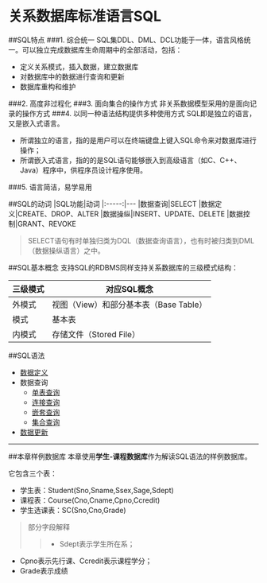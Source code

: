 关系数据库标准语言SQL
===============
##SQL特点
###1. 综合统一
SQL集DDL、DML、DCL功能于一体，语言风格统一。可以独立完成数据库生命周期中的全部活动，包括：
- 定义关系模式，插入数据，建立数据库
- 对数据库中的数据进行查询和更新
- 数据库重构和维护

###2. 高度非过程化
###3. 面向集合的操作方式
非关系数据模型采用的是面向记录的操作方式
###4. 以同一种语法结构提供多种使用方式
SQL即是独立的语言，又是嵌入式语言。  
- 所谓独立的语言，指的是用户可以在终端键盘上键入SQL命令来对数据库进行操作；
- 所谓嵌入式语言，指的的是SQL语句能够嵌入到高级语言（如C、C++、Java）程序中，供程序员设计程序使用。

###5. 语言简洁，易学易用

##SQL的动词
|SQL功能|动词
|:-----:|---
|数据查询|SELECT
|数据定义|CREATE、DROP、ALTER
|数据操纵|INSERT、UPDATE、DELETE
|数据控制|GRANT、REVOKE

>SELECT语句有时单独归类为DQL（数据查询语言），也有时被归类到DML（数据操纵语言）之中。

##SQL基本概念
支持SQL的RDBMS同样支持关系数据库的三级模式结构：

|三级模式|对应SQL概念|
|-----|---
|外模式|视图（View）和部分基本表（Base Table）
|模式|基本表
|内模式|存储文件（Stored File）

##SQL语法
* [数据定义](数据定义.md)
* 数据查询
  * [单表查询](单表查询.md)
  * [连接查询](连接查询.md)
  * [嵌套查询](嵌套查询.md)
  * [集合查询](集合查询.md)
* [数据更新](数据更新.md)

----------
##本章样例数据库
本章使用**学生-课程数据库**作为解读SQL语法的样例数据库。

它包含三个表：
- 学生表：Student(Sno,Sname,Ssex,Sage,Sdept)
- 课程表：Course(Cno,Cname,Cpno,Ccredit)
- 学生选课表：SC(Sno,Cno,Grade)

>部分字段解释
>>- Sdept表示学生所在系；
- Cpno表示先行课、Ccredit表示课程学分；
- Grade表示成绩


